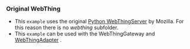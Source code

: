 ### Original WebThing
+ This `example` uses the original
[Python WebThingServer](https://github.com/mozilla-iot/webthing-python "github.com/mozilla-iot/webthing-python")
by Mozilla. For this reason there is no *webthing* subfolder.
+ This `example` can be used with the WebThingGateway and
[WebThingAdapter](https://github.com/mozilla-iot/thing-url-adapter "https://github.com/mozilla-iot/thing-url-adapter")
.
